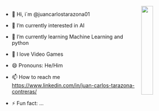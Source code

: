 <img align='right' src= 'https://www.bing.com/th?id=OUG.6BD5D3B186C7D423FD3961384152D1A4&w=236&c=11&rs=1&qlt=90&bgcl=ececec&o=6&pid=PersonalBing&p=0' width='25%'>  

- 👋 Hi, i´m @juancarlostarazona01
- 👀 I’m currently interested in AI
- 🌱 I’m currently learning Machine Learning and python
- 💞️ I love Video Games
- 😄 Pronouns: He/Him
- 📫 How to reach me https://www.linkedin.com/in/juan-carlos-tarazona-contreras/

- ⚡ Fun fact: ...

<!---
juancarlostarazona01/juancarlostarazona01 is a ✨ special ✨ repository because its `README.md` (this file) appears on your GitHub profile.
You can click the Preview link to take a look at your changes.
--->
